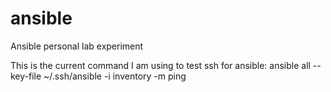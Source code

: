 # ansible

Ansible personal lab experiment

This is the current command I am using to test ssh for ansible:
ansible all --key-file ~/.ssh/ansible -i inventory -m ping
